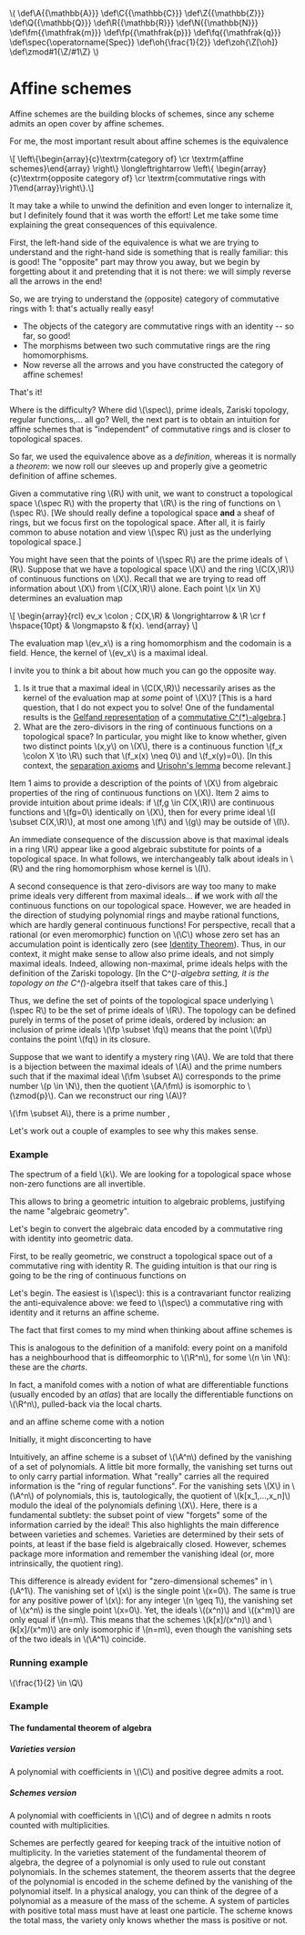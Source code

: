 \\( \def\A{{\mathbb{A}}} \def\C{{\mathbb{C}}} \def\Z{{\mathbb{Z}}} \def\Q{{\mathbb{Q}}} \def\R{{\mathbb{R}}} \def\N{{\mathbb{N}}} \def\fm{{\mathfrak{m}}}  \def\fp{{\mathfrak{p}}}  \def\fq{{\mathfrak{q}}} \def\spec{\operatorname{Spec}} \def\oh{\frac{1}{2}} \def\zoh{\Z[\oh]} \def\zmod#1{\Z/#1\Z} \\)


# Affine schemes

Affine schemes are the building blocks of schemes, since any scheme admits an open cover by affine schemes.

For me, the most important result about affine schemes is the equivalence

\\[ \\left\\{\\begin{array}{c}\\textrm{category of} \\cr \\textrm{affine schemes}\\end{array} \\right\\} \longleftrightarrow \\left\\{ \\begin{array}{c}\\textrm{opposite category of} \\cr \\textrm{commutative rings with }1\\end{array}\\right\\}.\\]

It may take a while to unwind the definition and even longer to internalize it, but I definitely found that it was worth the effort!  Let me take some time explaining the great consequences of this equivalence.

First, the left-hand side of the equivalence is what we are trying to understand and the right-hand side is something that is really familiar: this is good!  The "opposite" part may throw you away, but we begin by forgetting about it and pretending that it is not there: we will simply reverse all the arrows in the end!

So, we are trying to understand the (opposite) category of commutative rings with 1: that's actually really easy!

- The objects of the category are commutative rings with an identity -- so far, so good!
- The morphisms between two such commutative rings are the ring homomorphisms.
- Now reverse all the arrows and you have constructed the category of affine schemes!

That's it!

Where is the difficulty?  Where did \\(\spec\\), prime ideals, Zariski topology, regular functions,... all go?  Well, the next part is to obtain an intuition for affine schemes that is "independent" of commutative rings and is closer to topological spaces.

So far, we used the equivalence above as a *definition*, whereas it is normally a *theorem*: we now roll our sleeves up and properly give a geometric definition of affine schemes.

Given a commutative ring \\(R\\) with unit, we want to construct a topological space \\(\spec R\\) with the property that \\(R\\) is the ring of functions on \\(\spec R\\).  [We should really define a topological space **and** a sheaf of rings, but we focus first on the topological space.  After all, it is fairly common to abuse notation and view \\(\spec R\\) just as the underlying topological space.]

You might have seen that the points of \\(\spec R\\) are the prime ideals of \\(R\\).  Suppose that we have a topological space \\(X\\) and the ring \\(C(X,\R)\\) of continuous functions on \\(X\\).  Recall that we are trying to read off information about \\(X\\) from \\(C(X,\R)\\) alone.  Each point \\(x \in X\\) determines an evaluation map

\\[ \begin{array}{rcl} ev\_x \colon \; C(X,\R) & \longrightarrow & \R \cr f \hspace{10pt} & \longmapsto & f(x). \end{array} \\]

The evaluation map \\(ev\_x\\) is a ring homomorphism and the codomain is a field.  Hence, the kernel of \\(ev\_x\\) is a maximal ideal.

I invite you to think a bit about how much you can go the opposite way.

1. Is it true that a maximal ideal in \\(C(X,\R)\\) necessarily arises as the kernel of the evaluation map at *some* point of \\(X\\)?  [This is a hard question, that I do not expect you to solve!  One of the fundamental results is the [Gelfand representation](https://en.wikipedia.org/wiki/Gelfand_representation) of a [commutative C^(*)-algebra](https://en.wikipedia.org/wiki/C*-algebra#Commutative_C*-algebras).]
1. What are the zero-divisors in the ring of continuous functions on a topological space?  In particular, you might like to know whether, given two distinct points \\(x,y\\) on \\(X\\), there is a continuous function \\(f\_x \colon X \to \R\\) such that \\(f\_x(x) \neq 0\\) and \\(f\_x(y)=0\\).  [In this context, the [separation axioms](https://en.wikipedia.org/wiki/Separation_axiom) and [Urisohn's lemma](https://en.wikipedia.org/wiki/Urysohn%27s_lemma) become relevant.]

Item 1 aims to provide a description of the points of \\(X\\) from algebraic properties of the ring of continuous functions on \\(X\\).  Item 2 aims to provide intuition about prime ideals: if \\(f,g \in C(X,\R)\\) are continuous functions and \\(fg=0\\) identically on \\(X\\), then for every prime ideal \\(I \subset C(X,\R)\\), at most one among \\(f\\) and \\(g\\) may be outside of \\(I\\).

An immediate consequence of the discussion above is that maximal ideals in a ring \\(R\\) appear like a good algebraic substitute for points of a topological space.  In what follows, we interchangeably talk about ideals in \\(R\\) and the ring homomorphism whose kernel is \\(I\\).

A second consequence is that zero-divisors are way too many to make prime ideals very different from maximal ideals... **if** we work with *all* the continuous functions on our topological space.  However, we are headed in the direction of studying polynomial rings and maybe rational functions, which are hardly general continuous functions!  For perspective, recall that a rational (or even meromorphic) function on \\(\C\\) whose zero set has an accumulation point is identically zero (see [Identity Theorem](https://en.wikipedia.org/wiki/Identity_theorem)).  Thus, in our context, it might make sense to allow also prime ideals, and not simply maximal ideals.  Indeed, allowing non-maximal, prime ideals helps with the definition of the Zariski topology.  [In the C^(*)-algebra setting, it is the topology on the C^(*)-algebra itself that takes care of this.]


Thus, we define the set of points of the topological space underlying \\(\spec R\\) to be the set of prime ideals of \\(R\\).  The topology can be defined purely in terms of the poset of prime ideals, ordered by inclusion: an inclusion of prime ideals \\(\fp \subset \fq\\) means that the point \\(\fp\\) contains the point \\(fq\\) in its closure.


Suppose that we want to identify a mystery ring \\(A\\).  We are told that there is a bijection between the maximal ideals of \\(A\\) and the prime numbers such that if the maximal ideal \\(\fm \subset A\\) corresponds to the prime number \\(p \in \N\\), then the quotient \\(A/\fm\\) is isomorphic to \\(\zmod{p}\\).  Can we reconstruct our ring \\(A\\)?


 \\(\fm \subset A\\), there is a prime number , 


  Let's work out a couple of examples to see why this makes sense.

### Example

The spectrum of a field \\(k\\).  We are looking for a topological space whose non-zero functions are all invertible.  


This allows to bring a geometric intuition to algebraic problems, justifying the name "algebraic geometry".

Let's begin to convert the algebraic data encoded by a commutative ring with identity into geometric data.
<!-- From now on, *ring* already stands for *commutative ring with identity*.-->

First, to be really geometric, we construct a topological space out of a commutative ring with identity R.  The guiding intuition is that our ring is going to be the ring of continuous functions on 


Let's begin.  The easiest is \\(\spec\\): this is a contravariant functor realizing the anti-equivalence above: we feed to \\(\spec\\) a commutative ring with identity and it returns an affine scheme.  


The fact that first comes to my mind when thinking about affine schemes is



This is analogous to the definition of a manifold: every point on a manifold has a neighbourhood that is diffeomorphic to \\(\R\^n\\), for some \\(n \in \N\\): these are the *charts*.



In fact, a manifold comes with a notion of what are differentiable functions (usually encoded by an *atlas*) that are locally the differentiable functions on \\(\R\^n\\), pulled-back via the local charts.


 and an affine scheme come with a notion 



Initially, it might disconcerting to have 

Intuitively, an
affine scheme is a subset of \\(\A\^n\\) defined by the vanishing of a set of polynomials.  A little bit more formally,
the vanishing set turns out to only carry partial information.  What "really" carries all the required information is
the "ring of regular functions".  For the vanishing sets \\(X\\) in \\(\A\^n\\) of polynomials, this is, tautologically,
the quotient of \\(k[x\_1,...,x\_n]\\) modulo the ideal of the polynomials defining \\(X\\).  Here, there is a fundamental
subtlety: the subset point of view "forgets" some of the information carried by the ideal!  This also highlights the
main difference between varieties and schemes.  Varieties are determined by their sets of points, at least if the base
field is algebraically closed.  However, schemes package more information and remember the vanishing ideal (or, more
intrinsically, the quotient ring).

This difference is already evident for "zero-dimensional schemes" in \\(\A\^1\\).  The vanishing set of \\(x\\) is the single
point \\(x=0\\).  The same is true for any positive power of \\(x\\): for any integer \\(n \geq 1\\), the vanishing set
of \\(x\^n\\) is the single point \\(x=0\\).  Yet, the ideals \\((x\^n)\\) and \\((x\^m)\\) are only equal if \\(n=m\\).
This means that the schemes \\(k[x]/(x\^n)\\) and \\(k[x]/(x\^m)\\) are only isomorphic if \\(n=m\\), even though the
vanishing sets of the two ideals in \\(\A\^1\\) coincide.

### Running example
\\(\frac{1}{2} \in \Q\\)

### Example
#### The fundamental theorem of algebra
##### Varieties version
A polynomial with coefficients in \\(\C\\) and positive degree admits a root.
##### Schemes version
A polynomial with coefficients in \\(\C\\) and of degree n admits n roots counted with multiplicities.

Schemes are perfectly geared for keeping track of the intuitive notion of multiplicity.  In the varieties statement of
the fundamental theorem of algebra, the degree of a polynomial is only used to rule out constant polynomials.  In the
schemes statement, the theorem asserts that the degree of the polynomial is encoded in the scheme defined by the
vanishing of the polynomial itself.  In a physical analogy, you can think of the degree of a polynomial as a measure of
the mass of the scheme.  A system of particles with positive total mass must have at least one particle.  The scheme
knows the total mass, the variety only knows whether the mass is positive or not.